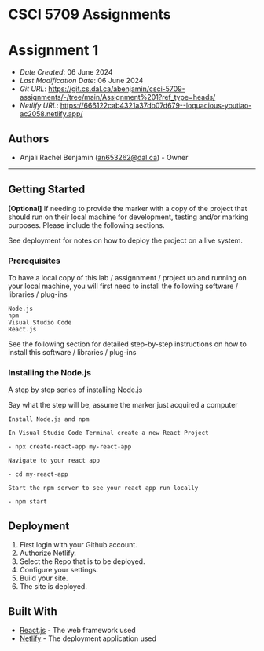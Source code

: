 # CSCI 5709 Assignments

# Assignment 1

- _Date Created_: 06 June 2024
- _Last Modification Date_: 06 June 2024
- _Git URL_: <https://git.cs.dal.ca/abenjamin/csci-5709-assignments/-/tree/main/Assignment%201?ref_type=heads/>
- _Netlify URL_: <https://666122cab4321a37db07d679--loquacious-youtiao-ac2058.netlify.app/>

## Authors

- Anjali Rachel Benjamin (an653262@dal.ca) - Owner

---

## Getting Started

**[Optional]** If needing to provide the marker with a copy of the project that should run on their local machine for development, testing and/or marking purposes. Please include the following sections.

See deployment for notes on how to deploy the project on a live system.

### Prerequisites

To have a local copy of this lab / assignnment / project up and running on your local machine, you will first need to install the following software / libraries / plug-ins

```
Node.js
npm
Visual Studio Code
React.js

```

See the following section for detailed step-by-step instructions on how to install this software / libraries / plug-ins

### Installing the Node.js

A step by step series of installing Node.js

Say what the step will be, assume the marker just acquired a computer

```
Install Node.js and npm

In Visual Studio Code Terminal create a new React Project

- npx create-react-app my-react-app

Navigate to your react app

- cd my-react-app

Start the npm server to see your react app run locally

- npm start

```

## Deployment

1. First login with your Github account.
2. Authorize Netlify.
3. Select the Repo that is to be deployed.
4. Configure your settings.
5. Build your site.
6. The site is deployed.

## Built With

<!--- Provide a list of the frameworks used to build this application, your list should include the name of the framework used, the url where the framework is available for download and what the framework was used for, see the example below --->

- [React.js](https://react.dev/learn/) - The web framework used
- [Netlify](https://www.netlify.com/blog/2016/09/29/a-step-by-step-guide-deploying-on-netlify/) - The deployment application used
